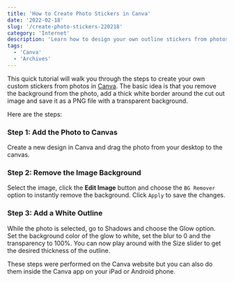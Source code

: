 ```yaml
---
title: 'How to Create Photo Stickers in Canva'
date: '2022-02-18'
slug: '/create-photo-stickers-220218'
category: 'Internet'
description: 'Learn how to design your own outline stickers from photos in Canva with transparent background.'
tags:
  - 'Canva'
  - 'Archives'
---
```


This quick tutorial will walk you through the steps to create your own custom stickers from photos in [Canva](https://www.canva.com/join/comical-scan-credible). The basic idea is that you remove the background from the photo, add a thick white border around the cut out image and save it as a PNG file with a transparent background.

Here are the steps:

### Step 1: Add the Photo to Canvas

Create a new design in Canva and drag the photo from your desktop to the canvas.

### Step 2: Remove the Image Background

Select the image, click the **Edit Image** button and choose the `BG Remover` option to instantly remove the background. Click `Apply` to save the changes.

### Step 3: Add a White Outline

While the photo is selected, go to Shadows and choose the Glow option. Set the background color of the glow to white, set the blur to 0 and the transparency to 100%. You can now play around with the Size slider to get the desired thickness of the outline.

These steps were performed on the Canva website but you can also do them inside the Canva app on your iPad or Android phone.
